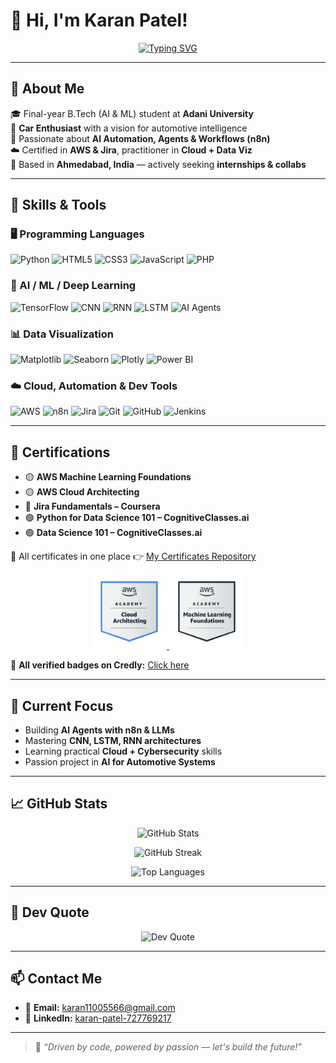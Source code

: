 # 👋 Hi, I'm Karan Patel!

<div align="center">

[![Typing SVG](https://readme-typing-svg.herokuapp.com?font=Fira+Code&size=24&duration=3000&pause=1000&color=00BFFF&center=true&vCenter=true&width=700&lines=AI-ML+Engineer+%7C+Car+Lover+%7C+n8n+Automation+Builder;Final-Year+B.Tech+(AI-%26-ML)+Student;Python+%7C+AI+Agents+%7C+Cloud+%7C+Cybersecurity;Open+to+Internships+%26+Tech+Collaborations)](https://git.io/typing-svg)

</div>


---

## 🚀 About Me

🎓 Final-year B.Tech (AI & ML) student at **Adani University**  
🚗 **Car Enthusiast** with a vision for automotive intelligence  
🤖 Passionate about **AI Automation, Agents & Workflows (n8n)**  
☁️ Certified in **AWS & Jira**, practitioner in **Cloud + Data Viz**  
📍 Based in **Ahmedabad, India** — actively seeking **internships & collabs**

---

## 🧠 Skills & Tools

### 🖥 Programming Languages
![Python](https://img.shields.io/badge/Python-3670A0?style=for-the-badge&logo=python&logoColor=ffdd54)
![HTML5](https://img.shields.io/badge/html5-%23E34F26.svg?style=for-the-badge&logo=html5&logoColor=white)
![CSS3](https://img.shields.io/badge/css3-%231572B6.svg?style=for-the-badge&logo=css3&logoColor=white)
![JavaScript](https://img.shields.io/badge/javascript-%23323330.svg?style=for-the-badge&logo=javascript&logoColor=white)
![PHP](https://img.shields.io/badge/php-%23777BB4.svg?style=for-the-badge&logo=php&logoColor=white)

### 🤖 AI / ML / Deep Learning
![TensorFlow](https://img.shields.io/badge/TensorFlow-%23FF6F00.svg?style=for-the-badge&logo=TensorFlow&logoColor=white)
![CNN](https://img.shields.io/badge/CNN-black?style=for-the-badge)
![RNN](https://img.shields.io/badge/RNN-blue?style=for-the-badge)
![LSTM](https://img.shields.io/badge/LSTM-green?style=for-the-badge)
![AI Agents](https://img.shields.io/badge/AI_Agents-purple?style=for-the-badge)

### 📊 Data Visualization
![Matplotlib](https://img.shields.io/badge/Matplotlib-white?style=for-the-badge&logo=matplotlib&logoColor=black)
![Seaborn](https://img.shields.io/badge/Seaborn-blue?style=for-the-badge)
![Plotly](https://img.shields.io/badge/Plotly-%233F4F75.svg?style=for-the-badge&logo=plotly&logoColor=white)
![Power BI](https://img.shields.io/badge/PowerBI-yellow?style=for-the-badge&logo=powerbi)

### ☁️ Cloud, Automation & Dev Tools
![AWS](https://img.shields.io/badge/AWS-%23FF9900.svg?style=for-the-badge&logo=amazon-aws&logoColor=white)
![n8n](https://img.shields.io/badge/n8n-orange?style=for-the-badge)
![Jira](https://img.shields.io/badge/Jira-%230A0FFF.svg?style=for-the-badge&logo=jira&logoColor=white)
![Git](https://img.shields.io/badge/Git-%23F05033.svg?style=for-the-badge&logo=git&logoColor=white)
![GitHub](https://img.shields.io/badge/github-%23121011.svg?style=for-the-badge&logo=github&logoColor=white)
![Jenkins](https://img.shields.io/badge/Jenkins-red?style=for-the-badge)

---

## 📜 Certifications

- 🟡 **AWS Machine Learning Foundations**  
- 🟡 **AWS Cloud Architecting**  
- 🔵 **Jira Fundamentals – Coursera**  
- 🟢 **Python for Data Science 101 – CognitiveClasses.ai**  
- 🟢 **Data Science 101 – CognitiveClasses.ai**

📂 All certificates in one place 👉 [My Certificates Repository](https://github.com/Karanpatel3114/CERTIFICATES)

<div align="center">
  <a href="https://www.credly.com/badges/287b08e0-09ea-4a0b-b712-505c4cd8d5fc/public_url">
    <img src="aws-academy-graduate-aws-academy-cloud-architecting.png" alt="AWS Academy Graduate - Cloud Architecting" width="120">
  </a>
  <a href="https://www.credly.com/badges/40a73f4d-786f-49a8-b3e7-1c8d64f640dd/public_url">
    <img src="aws-academy-graduate-aws-academy-machine-learning-foundations.png" alt="AWS ML Foundations" width="120">
  </a>
</div>

🔗 **All verified badges on Credly:** [Click here](https://www.credly.com/users/karan-patel.15e49af4)

---

## 🔭 Current Focus

- Building **AI Agents with n8n & LLMs**
- Mastering **CNN, LSTM, RNN architectures**
- Learning practical **Cloud + Cybersecurity** skills
- Passion project in **AI for Automotive Systems**

---

## 📈 GitHub Stats

<div align="center">

![GitHub Stats](https://github-readme-stats.vercel.app/api?username=Karanpatel3114&show_icons=true&theme=tokyonight)

![GitHub Streak](https://streak-stats.demolab.com?user=Karanpatel3114&theme=tokyonight&hide_border=false)

![Top Languages](https://github-readme-stats.vercel.app/api/top-langs/?username=Karanpatel3114&layout=compact&theme=tokyonight)

</div>

---

## 💭 Dev Quote

<div align="center">

![Dev Quote](https://quotes-github-readme.vercel.app/api?type=horizontal&theme=gruvbox)

</div>

---

## 📫 Contact Me

- 📧 **Email:** karan11005566@gmail.com  
- 🔗 **LinkedIn:** [karan-patel-727769217](https://www.linkedin.com/in/karan-patel-727769217/)

---

> 🏁 *“Driven by code, powered by passion — let's build the future!”*

